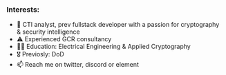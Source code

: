 ### Interests:
- 💞️ CTI analyst, prev fullstack developer with a passion for cryptography & security intelligence
- ⚠️ Experienced GCR consultancy
- 🧑‍🎓 Education: Electrical Engineering & Applied Cryptography
- 🎖️ Previosly: DoD 
- 📫 Reach me on twitter, discord or element






